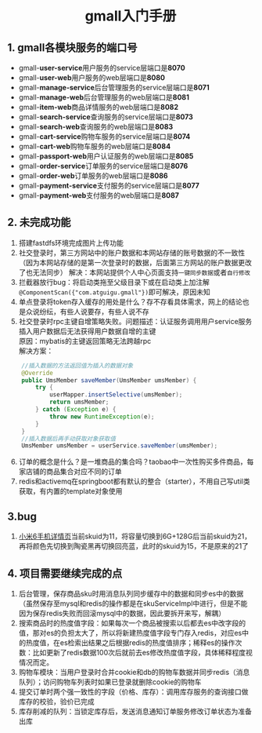 # <p align="center">gmall入门手册</p> 

## 1. gmall各模块服务的端口号
+ gmall-**user-service**用户服务的service层端口是**8070** 
+ gmall-**user-web**用户服务的web层端口是**8080**  
+ gmall-**manage-service**后台管理服务的service层端口是**8071**
+ gmall-**manage-web**后台管理服务的web层端口是**8081**
+ gmall-**item-web**商品详情服务的web层端口是**8082**
+ gmall-**search-service**查询服务的service层端口是**8073**
+ gmall-**search-web**查询服务的web层端口是**8083**
+ gmall-**cart-service**购物车服务的service层端口是**8074**
+ gmall-**cart-web**购物车服务的web层端口是**8084**
+ gmall-**passport-web**用户认证服务的web层端口是**8085**
+ gmall-**order-service**订单服务的service层端口是**8076**
+ gmall-**order-web**订单服务的web层端口是**8086**
+ gmall-**payment-service**支付服务的service层端口是**8077**
+ gmall-**payment-web**支付服务的web层端口是**8087**
## 2. 未完成功能
1. 搭建fastdfs环境完成图片上传功能
2. 社交登录时，第三方网站中的账户数据和本网站存储的账号数据的不一致性（因为本网站存储的是第一次登录时的数据，后面第三方网站的账户数据更改了也无法同步）
解决：本网站提供个人中心页面支持`一键同步数据`或者`自行修改`
3. 拦截器放行bug：将启动类拖至父级目录下或在启动类上加注解`@ComponentScan({"com.atguigu.gmall"})`即可解决，原因未知
4. 单点登录将token存入缓存的用处是什么？存不存看具体需求，网上的结论也是众说纷纭，有些人说要存，有些人说不存
5. 社交登录时rpc主键自增策略失败。问题描述：认证服务调用用户service服务插入用户数据后无法获得用户数据自增的主键  
原因：mybatis的主键返回策略无法跨越rpc  
解决方案：
```java
    //插入数据的方法返回值为插入的数据对象
    @Override
    public UmsMember saveMember(UmsMember umsMember) {
        try {
            userMapper.insertSelective(umsMember);
            return umsMember;
        } catch (Exception e) {
            throw new RuntimeException(e);
        }
    }
    //插入数据后再手动获取对象获取值
    UmsMember umsMember = userService.saveMember(umsMember);
```
6. 订单的概念是什么？是一堆商品的集合吗？taobao中一次性购买多件商品，每家店铺的商品集合对应不同的订单
7. redis和activemq在springboot都有默认的整合（starter），不用自己写util类获取，有内置的template对象使用
## 3.bug
1. [小米6手机详情页](http://127.0.0.1:8082/11.html)当前skuid为11，将容量切换到6G+128G后当前skuid为21，再将颜色先切换到陶瓷黑再切换回亮蓝，此时的skuid为15，不是原来的21了  

## 4. 项目需要继续完成的点
1. 后台管理，保存商品sku时用消息队列同步缓存中的数据和同步es中的数据（虽然保存至mysql和redis的操作都是在skuServiceImpl中进行，但是不能因为保存redis失败而回滚mysql中的数据，因此要拆开来写，解耦）
2. 搜索商品时的热度值字段：如果每次一个商品被搜索以后都去es中改字段的值，那对es的负担太大了，所以将新建热度值字段专门存入redis，对应es中的热度值，在es检索出结果之后根据redis的热度值排序；稀释es的操作次数：比如更新了redis数据100次后就前去es修改热度值字段，具体稀释程度视情况而定。
3. 购物车模块：当用户登录时合并cookie和db的购物车数据并同步redis（消息队列）；访问购物车列表时如果已登录就删除cookie的购物车
4. 提交订单时两个强一致性的字段（价格、库存）：调用库存服务的查询接口做库存的校验，验价已完成
5. 库存削减的队列：当锁定库存后，发送消息通知订单服务修改订单状态为准备出库



